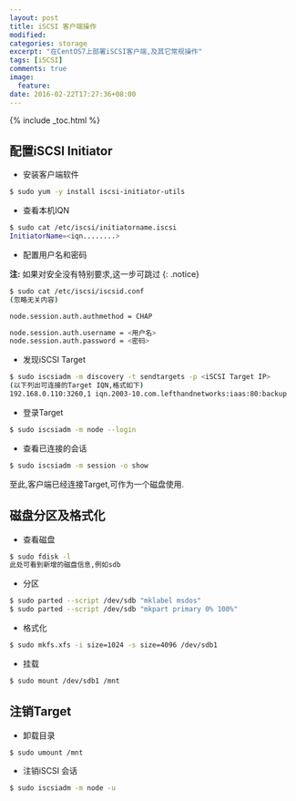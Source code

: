 ```yaml
---
layout: post
title: iSCSI 客户端操作
modified:
categories: storage
excerpt: "在CentOS7上部署iSCSI客户端,及其它常规操作"
tags: [iSCSI]
comments: true
image:
  feature:
date: 2016-02-22T17:27:36+08:00
---
```


{% include _toc.html %}

## 配置iSCSI Initiator

* 安装客户端软件

~~~ bash
$ sudo yum -y install iscsi-initiator-utils
~~~

* 查看本机IQN

~~~ bash
$ sudo cat /etc/iscsi/initiatorname.iscsi
InitiatorName=<iqn........>
~~~

* 配置用户名和密码

**注:** 如果对安全没有特别要求,这一步可跳过
{: .notice}

~~~ bash
$ sudo cat /etc/iscsi/iscsid.conf
(忽略无关内容)

node.session.auth.authmethod = CHAP

node.session.auth.username = <用户名>
node.session.auth.password = <密码>

~~~

* 发现iSCSI Target

~~~ bash
$ sudo iscsiadm -m discovery -t sendtargets -p <iSCSI Target IP>
(以下列出可连接的Target IQN,格式如下)
192.168.0.110:3260,1 iqn.2003-10.com.lefthandnetworks:iaas:80:backup
~~~

* 登录Target

~~~ bash
$ sudo iscsiadm -m node --login 
~~~

* 查看已连接的会话

~~~ bash
$ sudo iscsiadm -m session -o show 
~~~

至此,客户端已经连接Target,可作为一个磁盘使用.

## 磁盘分区及格式化

* 查看磁盘

~~~ bash
$ sudo fdisk -l
此处可看到新增的磁盘信息,例如sdb
~~~

* 分区

~~~ bash
$ sudo parted --script /dev/sdb "mklabel msdos"
$ sudo parted --script /dev/sdb "mkpart primary 0% 100%" 
~~~

* 格式化

~~~ bash
$ sudo mkfs.xfs -i size=1024 -s size=4096 /dev/sdb1
~~~

* 挂载

~~~ bash
$ sudo mount /dev/sdb1 /mnt
~~~

## 注销Target

* 卸载目录

~~~ bash
$ sudo umount /mnt
~~~

* 注销iSCSI 会话

~~~ bash
$ sudo iscsiadm -m node -u
~~~

